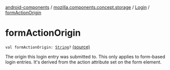 [android-components](../../index.md) / [mozilla.components.concept.storage](../index.md) / [Login](index.md) / [formActionOrigin](./form-action-origin.md)

# formActionOrigin

`val formActionOrigin: `[`String`](https://kotlinlang.org/api/latest/jvm/stdlib/kotlin/-string/index.html)`?` [(source)](https://github.com/mozilla-mobile/android-components/blob/master/components/concept/storage/src/main/java/mozilla/components/concept/storage/LoginsStorage.kt#L145)

The origin this login entry was submitted to.
This only applies to form-based login entries.
It's derived from the action attribute set on the form element.

